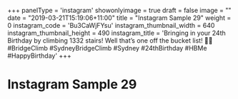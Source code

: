 +++
panelType                   = 'instagram'
showonlyimage = true
draft = false
image = ""
date = "2019-03-21T15:19:06+11:00"
title = "Instagram Sample 29"
weight = 0
instagram_code              = 'Bu3CaWjFYsu'
instagram_thumbnail_width   = 640
instagram_thumbnail_height  = 490
instagram_title             = 'Bringing in your 24th Birthday by climbing 1332 stairs! Well that’s one off the bucket list! 🌟🌟 #BridgeClimb #SydneyBridgeClimb #Sydney #24thBirthday #HBMe #HappyBirthday'
+++

# Instagram Sample 29

